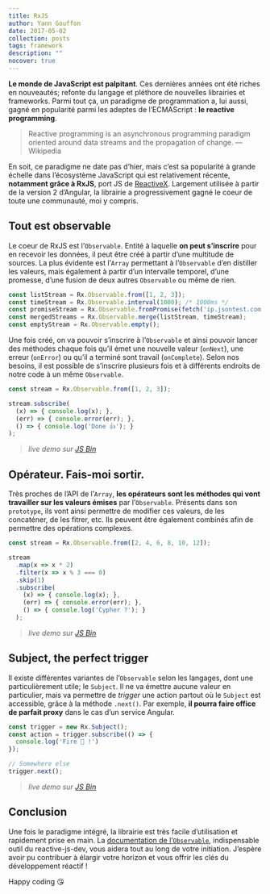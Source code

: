 ```yaml
---
title: RxJS
author: Yann Gouffon
date: 2017-05-02
collection: posts
tags: framework
description: ""
nocover: true
---
```


**Le monde de JavaScript est palpitant**. Ces dernières années ont été riches en nouveautés; refonte du langage et pléthore de nouvelles librairies et frameworks. Parmi tout ça, un paradigme de programmation a, lui aussi, gagné en popularité parmi les adeptes de l’ECMAScript : **le reactive programming**.

> Reactive programming is an asynchronous programming paradigm oriented around data streams and the propagation of change.
> — Wikipedia

En soit, ce paradigme ne date pas d’hier, mais c’est sa popularité à grande échelle dans l’écosystème JavaScript qui est relativement récente, **notamment grâce à RxJS**, port JS de [ReactiveX](http://reactivex.io/). Largement utilisée à partir de la version 2 d’Angular, la librairie a progressivement gagné le coeur de toute une communauté, moi y compris.

## Tout est observable
Le coeur de RxJS est l’`Observable`. Entité à laquelle **on peut s’inscrire** pour en recevoir les données, il peut être créé à partir d’une multitude de sources. La plus évidente est l’`Array` permettant à l’`Observable` d’en distiller les valeurs, mais également à partir d’un intervalle temporel, d’une promesse, d’une fusion de deux autres `Observable` ou même de rien.

```javascript
const listStream = Rx.Observable.from([1, 2, 3]);
const timeStream = Rx.Observable.interval(1000); /* 1000ms */
const promiseStream = Rx.Observable.fromPromise(fetch('ip.jsontest.com'));
const mergedStreams = Rx.Observable.merge(listStream, timeStream);
const emptyStream = Rx.Observable.empty();
```

Une fois créé, on va pouvoir s’inscrire à l’`Observable` et ainsi pouvoir lancer des méthodes chaque fois qu’il émet une nouvelle valeur (`onNext`), une erreur (`onError`) ou qu’il a terminé sont travail (`onComplete`). Selon nos besoins, il est possible de s’inscrire plusieurs fois et à différents endroits de notre code à un même `Observable`.

```javascript
const stream = Rx.Observable.from([1, 2, 3]);

stream.subscribe(
  (x) => { console.log(x); },
  (err) => { console.error(err); },
  () => { console.log('Done 👍'); }
);
```
>*live demo sur [JS Bin](https://jsbin.com/kamolem/2/edit?js,console)*

## Opérateur. Fais-moi sortir.
Très proches de l’API de l’`Array`, **les opérateurs sont les méthodes qui vont travailler sur les valeurs émises** par l’`Observable`. Présents dans son `prototype`, ils vont ainsi permettre de modifier ces valeurs, de les concaténer, de les fitrer, etc. Ils peuvent être également combinés afin de permettre des opérations complexes.

```javascript
const stream = Rx.Observable.from([2, 4, 6, 8, 10, 12]);

stream
  .map(x => x * 2)
  .filter(x => x % 3 === 0)
  .skip(1)
  .subscribe(
    (x) => { console.log(x); },
    (err) => { console.error(err); },
    () => { console.log('Cypher ?'); }
  );
```
>*live demo sur [JS Bin](https://jsbin.com/kamolem/3/edit?js,console)*

## Subject, the perfect trigger
Il existe différentes variantes de l’`Observable` selon les langages, dont une particulièrement utile; le `Subject`. Il ne va émettre aucune valeur en particulier, mais va permettre de *trigger* une action partout où le `Subject` est accessible, grâce à la méthode `.next()`. Par exemple, **il pourra faire office de parfait proxy** dans le cas d’un service Angular.

```javascript
const trigger = new Rx.Subject();
const action = trigger.subscribe(() => {
  console.log('Fire 🚀 !')
});

// Somewhere else
trigger.next();
```
>*live demo sur [JS Bin](https://jsbin.com/remeyis/2/edit?js,console)*

## Conclusion
Une fois le paradigme intégré, la librairie est très facile d’utilisation et rapidement prise en main. La [documentation de l’`Observable`](https://github.com/Reactive-Extensions/RxJS/blob/master/doc/api/core/observable.md), indispensable outil du reactive-js-dev, vous aidera tout au long de votre initiation. J’espère avoir pu contribuer à élargir votre horizon et vous offrir les clés du développement réactif !

Happy coding :kissing_heart:
